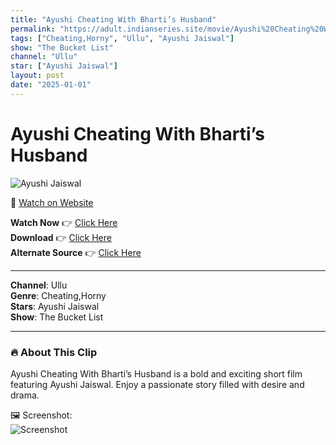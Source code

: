 ```yaml
---
title: "Ayushi Cheating With Bharti’s Husband"
permalink: "https://adult.indianseries.site/movie/Ayushi%20Cheating%20With%20Bharti%E2%80%99s%20Husband"
tags: ["Cheating,Horny", "Ullu", "Ayushi Jaiswal"]
show: "The Bucket List"
channel: "Ullu"
star: ["Ayushi Jaiswal"]
layout: post
date: "2025-01-01"
---
```


# Ayushi Cheating With Bharti’s Husband

![Ayushi Jaiswal](https://shorts.desisins.com/wp-content/uploads/2024/03/Ayushi-Jaiswal-Horny-DesiSins.com_.jpg)

🔗 [Watch on Website](https://adult.indianseries.site/movie/Ayushi%20Cheating%20With%20Bharti%E2%80%99s%20Husband)

**Watch Now** 👉 [Click Here](https://adult.indianseries.site/movie/Ayushi%20Cheating%20With%20Bharti%E2%80%99s%20Husband)  
**Download** 👉 [Click Here](https://adult.indianseries.site/movie/Ayushi%20Cheating%20With%20Bharti%E2%80%99s%20Husband)  
**Alternate Source** 👉 [Click Here](https://adult.indianseries.site/movie/Ayushi%20Cheating%20With%20Bharti%E2%80%99s%20Husband)

---

**Channel**: Ullu  
**Genre**: Cheating,Horny  
**Stars**: Ayushi Jaiswal  
**Show**: The Bucket List

---

### 🔥 About This Clip

Ayushi Cheating With Bharti’s Husband is a bold and exciting short film featuring Ayushi Jaiswal. Enjoy a passionate story filled with desire and drama.
 
🖼️ Screenshot:  
![Screenshot](https://shorts.desisins.com/wp-content/uploads/2024/03/Ayushi-Jaiswal-Horny-DesiSins.com_.jpg)

